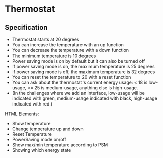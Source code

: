 # Thermostat

Specification
-------

- Thermostat starts at 20 degrees
- You can increase the temperature with an up function
- You can decrease the temperature with a down function
- The minimum temperature is 10 degrees
- Power saving mode is on by default but it can also be turned off
- If power saving mode is on, the maximum temperature is 25 degrees
- If power saving mode is off, the maximum temperature is 32 degrees
- You can reset the temperature to 20 with a reset function
- You can ask about the thermostat's current energy usage: < 18 is low-usage, <= 25 is medium-usage, anything else is high-usage.
- (In the challenges where we add an interface, low-usage will be indicated with green, medium-usage indicated with black, high-usage indicated with red.)

HTML Elements:

- Show temperature
- Change temperature up and down
- Reset Temperature
- PowerSaving mode on/off
- Show max/min temperature according to PSM
- Showing which energy state

